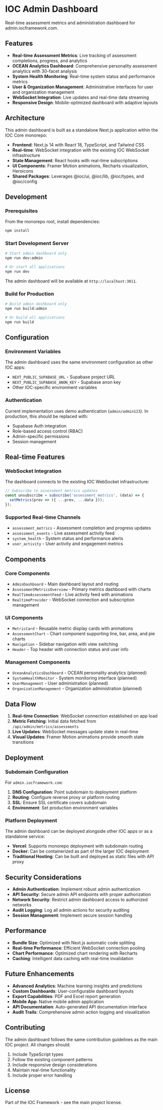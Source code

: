 # IOC Admin Dashboard

Real-time assessment metrics and administration dashboard for admin.iocframework.com.

## Features

- **Real-time Assessment Metrics**: Live tracking of assessment completions, progress, and analytics
- **OCEAN Analytics Dashboard**: Comprehensive personality assessment analytics with 30-facet analysis
- **System Health Monitoring**: Real-time system status and performance metrics
- **User & Organization Management**: Administrative interfaces for user and organization management
- **WebSocket Integration**: Live updates and real-time data streaming
- **Responsive Design**: Mobile-optimized dashboard with adaptive layouts

## Architecture

This admin dashboard is built as a standalone Next.js application within the IOC Core monorepo:

- **Frontend**: Next.js 14 with React 18, TypeScript, and Tailwind CSS
- **Real-time**: WebSocket integration with the existing IOC WebSocket infrastructure
- **State Management**: React hooks with real-time subscriptions
- **UI Components**: Framer Motion animations, Recharts visualization, Heroicons
- **Shared Packages**: Leverages @ioc/ui, @ioc/lib, @ioc/types, and @ioc/config

## Development

### Prerequisites

From the monorepo root, install dependencies:

```bash
npm install
```

### Start Development Server

```bash
# Start admin dashboard only
npm run dev:admin

# Or start all applications
npm run dev
```

The admin dashboard will be available at `http://localhost:3011`.

### Build for Production

```bash
# Build admin dashboard only  
npm run build:admin

# Or build all applications
npm run build
```

## Configuration

### Environment Variables

The admin dashboard uses the same environment configuration as other IOC apps:

- `NEXT_PUBLIC_SUPABASE_URL` - Supabase project URL
- `NEXT_PUBLIC_SUPABASE_ANON_KEY` - Supabase anon key
- Other IOC-specific environment variables

### Authentication

Current implementation uses demo authentication (`admin/admin123`). In production, this should be replaced with:

- Supabase Auth integration
- Role-based access control (RBAC)
- Admin-specific permissions
- Session management

## Real-time Features

### WebSocket Integration

The dashboard connects to the existing IOC WebSocket infrastructure:

```typescript
// Subscribe to assessment metrics updates
const unsubscribe = subscribe('assessment_metrics', (data) => {
  setMetrics(prev => ({ ...prev, ...data }));
});
```

### Supported Real-time Channels

- `assessment_metrics` - Assessment completion and progress updates
- `assessment_events` - Live assessment activity feed  
- `system_health` - System status and performance alerts
- `user_activity` - User activity and engagement metrics

## Components

### Core Components

- `AdminDashboard` - Main dashboard layout and routing
- `AssessmentMetricsOverview` - Primary metrics dashboard with charts
- `RealTimeAssessmentFeed` - Live activity feed with animations
- `RealtimeProvider` - WebSocket connection and subscription management

### UI Components

- `MetricCard` - Reusable metric display cards with animations
- `AssessmentChart` - Chart component supporting line, bar, area, and pie charts
- `Navigation` - Sidebar navigation with view switching
- `Header` - Top header with connection status and user info

### Management Components

- `OceanAnalyticsDashboard` - OCEAN personality analytics (planned)
- `SystemHealthMonitor` - System monitoring interface (planned)
- `UserManagement` - User administration (planned)
- `OrganizationManagement` - Organization administration (planned)

## Data Flow

1. **Real-time Connection**: WebSocket connection established on app load
2. **Metric Fetching**: Initial data fetched from `/api/admin/metrics/assessments`
3. **Live Updates**: WebSocket messages update state in real-time
4. **Visual Updates**: Framer Motion animations provide smooth state transitions

## Deployment

### Subdomain Configuration

For `admin.iocframework.com`:

1. **DNS Configuration**: Point subdomain to deployment platform
2. **Routing**: Configure reverse proxy or platform routing
3. **SSL**: Ensure SSL certificate covers subdomain
4. **Environment**: Set production environment variables

### Platform Deployment

The admin dashboard can be deployed alongside other IOC apps or as a standalone service:

- **Vercel**: Supports monorepo deployment with subdomain routing
- **Docker**: Can be containerized as part of the larger IOC deployment
- **Traditional Hosting**: Can be built and deployed as static files with API proxy

## Security Considerations

- **Admin Authentication**: Implement robust admin authentication
- **API Security**: Secure admin API endpoints with proper authorization
- **Network Security**: Restrict admin dashboard access to authorized networks
- **Audit Logging**: Log all admin actions for security auditing
- **Session Management**: Implement secure session handling

## Performance

- **Bundle Size**: Optimized with Next.js automatic code splitting
- **Real-time Performance**: Efficient WebSocket connection pooling
- **Chart Performance**: Optimized chart rendering with Recharts
- **Caching**: Intelligent data caching with real-time invalidation

## Future Enhancements

- **Advanced Analytics**: Machine learning insights and predictions
- **Custom Dashboards**: User-configurable dashboard layouts
- **Export Capabilities**: PDF and Excel report generation
- **Mobile App**: Native mobile admin application
- **API Documentation**: Auto-generated API documentation interface
- **Audit Trails**: Comprehensive admin action logging and visualization

## Contributing

The admin dashboard follows the same contribution guidelines as the main IOC project. All changes should:

1. Include TypeScript types
2. Follow the existing component patterns
3. Include responsive design considerations
4. Maintain real-time functionality
5. Include proper error handling

## License

Part of the IOC Framework - see the main project license.
